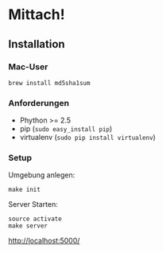 Mittach!
========

Installation
------------

### Mac-User

    brew install md5sha1sum

### Anforderungen

* Phython >= 2.5
* pip (`sudo easy_install pip`)
* virtualenv (`sudo pip install virtualenv`)

### Setup

Umgebung anlegen:

    make init

Server Starten:
  
    source activate
    make server

[http://localhost:5000/](http://localhost:5000)


